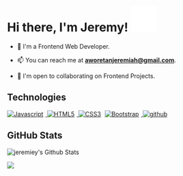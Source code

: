 <h1>
  Hi there, I'm Jeremy!
  <img src="assets/media/wave.gif" width="60px">
</h1>

- 🚀 I'm a Frontend Web Developer.

- 📫 You can reach me at **[aworetanjeremiah@gmail.com](mailto:aworetanjeremiah@gmail.com)**.

- 🤝 I'm open to collaborating on Frontend Projects.

## Technologies

<a title="JavaScript" href="https://developer.mozilla.org/en-US/docs/Web/JavaScript" target="_blank" rel="noreferrer">
  <img src="https://raw.githubusercontent.com/danielcranney/readme-generator/main/public/icons/skills/javascript-colored.svg" width="30" height="30" alt="Javascript" style="margin-right: 5px;" />
</a>
<a title="HTML" href="https://developer.mozilla.org/en-US/docs/Glossary/HTML5" target="_blank" rel="noreferrer">
  <img src="https://raw.githubusercontent.com/danielcranney/readme-generator/main/public/icons/skills/html5-colored.svg" width="30" height="30" alt="HTML5" style="margin-right: 5px;" />
</a>
<a title="CSS" href="https://www.w3.org/TR/CSS/#css" target="_blank" rel="noreferrer">
  <img src="https://raw.githubusercontent.com/danielcranney/readme-generator/main/public/icons/skills/css3-colored.svg" width="30" height="30" alt="CSS3" style="margin-right: 5px;" /></a>
<a title="Bootstrap" href="https://getbootstrap.com/" target="_blank" rel="noreferrer">
  <img src="https://raw.githubusercontent.com/danielcranney/readme-generator/main/public/icons/skills/bootstrap-colored.svg" width="35" height="35" alt="Bootstrap" style="margin-right: 5px;" />
<a title="git" href="https://git-scm.com" target="_blank">
  <img src="https://www.vectorlogo.zone/logos/git-scm/git-scm-icon.svg" alt="github" width="30" height="30" style="margin-right: 5px;" />
</a>

## GitHub Stats 

<p>
  <img src="https://github-readme-stats.vercel.app/api?username=jeremiey&bg_color=0d1117&hide_border=true&title_color=ff8000&theme=dark&show_icons=true" alt="jeremiey's Github Stats" />
</p>

![](https://komarev.com/ghpvc/?username=jeremiey)

<!--
<a title="Python" href="https://www.python.org/" target="_blank" rel="noreferrer">
  <img src="https://raw.githubusercontent.com/danielcranney/readme-generator/main/public/icons/skills/python-colored.svg" width="36" height="36" alt="Python" style="margin-right: 5px;" />
</a>
<a title="React" href="https://reactjs.org/" target="_blank" rel="noreferrer">
  <img src="https://raw.githubusercontent.com/danielcranney/readme-generator/main/public/icons/skills/react-colored.svg" width="36" height="36" alt="React" style="margin-right: 5px;" />
</a>
<a title="Sass" href="https://sass-lang.com/" target="_blank" rel="noreferrer">
  <img src="https://raw.githubusercontent.com/danielcranney/readme-generator/main/public/icons/skills/sass-colored.svg" width="36" height="36" alt="Sass" style="margin-right: 5px;" />
</a>
</a>
<a title="NodeJS" href="https://nodejs.org/en/" target="_blank" rel="noreferrer">
  <img src="https://raw.githubusercontent.com/danielcranney/readme-generator/main/public/icons/skills/nodejs-colored.svg" width="36" height="36" alt="NodeJS" style="margin-right: 5px;" />
</a>
<a title="ExpressJS" href="https://expressjs.com/" target="_blank" rel="noreferrer">
  <img src="https://raw.githubusercontent.com/danielcranney/readme-generator/main/public/icons/skills/express-colored-dark.svg" width="36" height="36" alt="Express" style="margin-right: 5px;" />
</a>
<a title="MongoDB" href="https://www.mongodb.com/" target="_blank" rel="noreferrer">
  <img src="https://raw.githubusercontent.com/danielcranney/readme-generator/main/public/icons/skills/mongodb-colored.svg" width="36" height="36" alt="MongoDB" style="margin-right: 5px;" />
</a>
-->

<!--
**jeremiey/jeremiey** is a ✨ _special_ ✨ repository because its `README.md` (this file) appears on your GitHub profile.
-->
